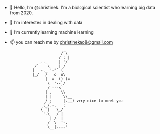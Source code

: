 - 👋 Hello, I’m @christinek. I'm a biological scientist who learning big data from 2020.
- 👀 I’m interested in dealing with data
- 🌱 I’m currently learning machine learning
- 📫 you can reach me by christinekao8@gmail.com 

                             /`\
                            / : |
                   _.._     | '/
                 /`    \    | /
                |  .-._ '-"` (
                |_/   /   o  o\
                      |  =  () )=
                       \  '--`/
                       / ---<`
                      | ,    \\
                      | |     \\__
                      / ;     |.__) very nice to meet you
                     (_/.-.   ;
                    { `|   \_/
                     '-\   / |
                        | /  |
                       /  \  '-.
                       \__|----'
